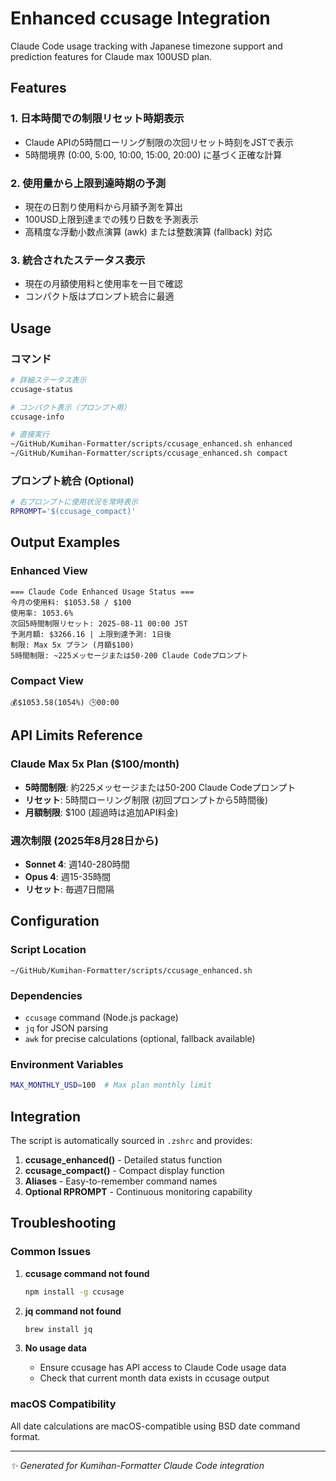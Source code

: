 # Enhanced ccusage Integration

Claude Code usage tracking with Japanese timezone support and prediction features for Claude max 100USD plan.

## Features

### 1. 日本時間での制限リセット時期表示
- Claude APIの5時間ローリング制限の次回リセット時刻をJSTで表示
- 5時間境界 (0:00, 5:00, 10:00, 15:00, 20:00) に基づく正確な計算

### 2. 使用量から上限到達時期の予測
- 現在の日割り使用料から月額予測を算出
- 100USD上限到達までの残り日数を予測表示
- 高精度な浮動小数点演算 (awk) または整数演算 (fallback) 対応

### 3. 統合されたステータス表示
- 現在の月額使用料と使用率を一目で確認
- コンパクト版はプロンプト統合に最適

## Usage

### コマンド

```bash
# 詳細ステータス表示
ccusage-status

# コンパクト表示（プロンプト用）
ccusage-info

# 直接実行
~/GitHub/Kumihan-Formatter/scripts/ccusage_enhanced.sh enhanced
~/GitHub/Kumihan-Formatter/scripts/ccusage_enhanced.sh compact
```

### プロンプト統合 (Optional)

```bash
# 右プロンプトに使用状況を常時表示
RPROMPT='$(ccusage_compact)'
```

## Output Examples

### Enhanced View
```
=== Claude Code Enhanced Usage Status ===
今月の使用料: $1053.58 / $100
使用率: 1053.6%
次回5時間制限リセット: 2025-08-11 00:00 JST
予測月額: $3266.16 | 上限到達予測: 1日後
制限: Max 5x プラン (月額$100)
5時間制限: ~225メッセージまたは50-200 Claude Codeプロンプト
```

### Compact View
```
💰$1053.58(1054%) 🕒00:00
```

## API Limits Reference

### Claude Max 5x Plan ($100/month)
- **5時間制限**: 約225メッセージまたは50-200 Claude Codeプロンプト
- **リセット**: 5時間ローリング制限 (初回プロンプトから5時間後)
- **月額制限**: $100 (超過時は追加API料金)

### 週次制限 (2025年8月28日から)
- **Sonnet 4**: 週140-280時間
- **Opus 4**: 週15-35時間
- **リセット**: 毎週7日間隔

## Configuration

### Script Location
```
~/GitHub/Kumihan-Formatter/scripts/ccusage_enhanced.sh
```

### Dependencies
- `ccusage` command (Node.js package)
- `jq` for JSON parsing
- `awk` for precise calculations (optional, fallback available)

### Environment Variables
```bash
MAX_MONTHLY_USD=100  # Max plan monthly limit
```

## Integration

The script is automatically sourced in `.zshrc` and provides:

1. **ccusage_enhanced()** - Detailed status function
2. **ccusage_compact()** - Compact display function  
3. **Aliases** - Easy-to-remember command names
4. **Optional RPROMPT** - Continuous monitoring capability

## Troubleshooting

### Common Issues

1. **ccusage command not found**
   ```bash
   npm install -g ccusage
   ```

2. **jq command not found**
   ```bash
   brew install jq
   ```

3. **No usage data**
   - Ensure ccusage has API access to Claude Code usage data
   - Check that current month data exists in ccusage output

### macOS Compatibility

All date calculations are macOS-compatible using BSD date command format.

---

*✨ Generated for Kumihan-Formatter Claude Code integration*